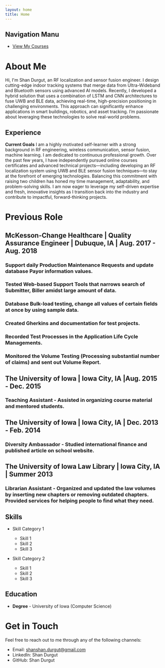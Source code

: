 ```yaml
---
layout: home
title: Home
---
```


## Navigation Manu
- [View My Courses](/courses)


# About Me
Hi, I'm Shan Durgut, an RF localization and sensor fusion engineer. I design cutting-edge indoor tracking systems that merge data from Ultra-Wideband and Bluetooth sensors using advanced AI models. Recently, I developed a hybrid solution that uses a combination of LSTM and CNN architectures to fuse UWB and BLE data, achieving real-time, high-precision positioning in challenging environments. This approach can significantly enhance applications in smart buildings, robotics, and asset tracking. I’m passionate about leveraging these technologies to solve real-world problems.

## Experience

**Current Goals** 
I am a highly motivated self-learner with a strong background in RF engineering, wireless communication, sensor fusion, machine learning. I am dedicated to continuous professional growth. Over the past few years, I have independently pursued online courses certificates and advanced technical projects—including developing an RF localization system using UWB and BLE sensor fusion techniques—to stay at the forefront of emerging technologies. Balancing this commitment with raising two children has honed my time management, adaptability, and problem-solving skills. I am now eager to leverage my self-driven expertise and fresh, innovative insights as I transition back into the industry and contribute to impactful, forward-thinking projects.

# Previous Role
## McKesson-Change Healthcare | Quality Assurance Engineer | Dubuque, IA | Aug. 2017 - Aug. 2018
### Support daily Production Maintenance Requests and update database Payor information values.
### Tested Web-based Support Tools that narrows search of Submitter, Biller amidst large amount of data.
### Database Bulk-load testing, change all values of certain fields at once by using sample data.
### Created Gherkins and documentation for test projects.
### Recorded Test Processes in the Application Life Cycle Managements.
### Monitored the Volume Testing (Processing substantial number of claims) and sent out Volume Report.

## The University of Iowa | Iowa City, IA |Aug. 2015 - Dec. 2015
### Teaching Assistant - Assisted in organizing course material and mentored students.

## The University of Iowa | Iowa City, IA | Dec. 2013 - Feb. 2014
### Diversity Ambassador - Studied international finance and published article on school website.

## The University of Iowa Law Library | Iowa City, IA | Summer 2013
### Librarian Assistant - Organized and updated the law volumes by inserting new chapters or removing outdated chapters. Provided services for helping people to find what they need.

## Skills

- Skill Category 1
  - Skill 1
  - Skill 2
  - Skill 3

- Skill Category 2
  - Skill 1
  - Skill 2
  - Skill 3

## Education

- **Degree** - University of Iowa (Computer Science)
  


# Get in Touch

Feel free to reach out to me through any of the following channels:

- Email: shanshan.durgut@gmail.com
- LinkedIn: Shan Durgut <a href="https://www.linkedin.com/in/shanshanhuang-miray"></a>
- GitHub: Shan Durgut <a href="https://shansdurgut.github.io/ShanDurgut"></a>

